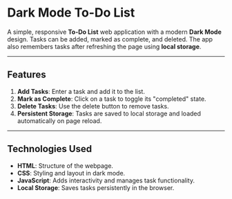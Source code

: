 # Dark Mode To-Do List

A simple, responsive **To-Do List** web application with a modern **Dark Mode** design. Tasks can be added, marked as complete, and deleted. The app also remembers tasks after refreshing the page using **local storage**.

---

## **Features**

1. **Add Tasks**: Enter a task and add it to the list.
2. **Mark as Complete**: Click on a task to toggle its "completed" state.
3. **Delete Tasks**: Use the delete button to remove tasks.
4. **Persistent Storage**: Tasks are saved to local storage and loaded automatically on page reload.

---

## **Technologies Used**

- **HTML**: Structure of the webpage.
- **CSS**: Styling and layout in dark mode.
- **JavaScript**: Adds interactivity and manages task functionality.
- **Local Storage**: Saves tasks persistently in the browser.
